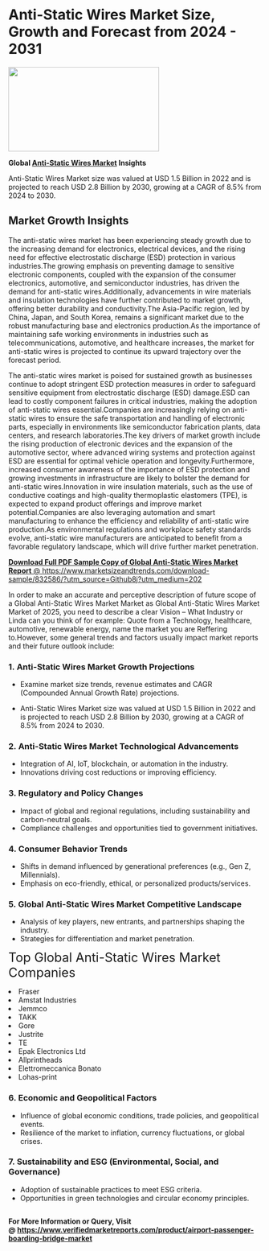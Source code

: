 <H1>Anti-Static Wires Market Size, Growth and Forecast from 2024 - 2031</H1><img class="aligncenter size-medium wp-image-584254" src="https://thirdeyenews.in/wp-content/uploads/2024/09/Global-Market-Research-300x168.jpeg" alt="" width="300" height="168" /><p><strong>Global&nbsp;<a href="https://www.marketsizeandtrends.com/download-sample/832586/?utm_source=Github8j?utm_medium=202">Anti-Static Wires Market</a> Insights</strong></p><p>Anti-Static Wires Market size was valued at USD 1.5 Billion in 2022 and is projected to reach USD 2.8 Billion by 2030, growing at a CAGR of 8.5% from 2024 to 2030.</p><p><h2>Market Growth Insights</h2> <p>The anti-static wires market has been experiencing steady growth due to the increasing demand for electronics, electrical devices, and the rising need for effective electrostatic discharge (ESD) protection in various industries.The growing emphasis on preventing damage to sensitive electronic components, coupled with the expansion of the consumer electronics, automotive, and semiconductor industries, has driven the demand for anti-static wires.Additionally, advancements in wire materials and insulation technologies have further contributed to market growth, offering better durability and conductivity.The Asia-Pacific region, led by China, Japan, and South Korea, remains a significant market due to the robust manufacturing base and electronics production.As the importance of maintaining safe working environments in industries such as telecommunications, automotive, and healthcare increases, the market for anti-static wires is projected to continue its upward trajectory over the forecast period.</p> <p><a href="download-link"></a></p> <p>The anti-static wires market is poised for sustained growth as businesses continue to adopt stringent ESD protection measures in order to safeguard sensitive equipment from electrostatic discharge (ESD) damage.ESD can lead to costly component failures in critical industries, making the adoption of anti-static wires essential.Companies are increasingly relying on anti-static wires to ensure the safe transportation and handling of electronic parts, especially in environments like semiconductor fabrication plants, data centers, and research laboratories.The key drivers of market growth include the rising production of electronic devices and the expansion of the automotive sector, where advanced wiring systems and protection against ESD are essential for optimal vehicle operation and longevity.Furthermore, increased consumer awareness of the importance of ESD protection and growing investments in infrastructure are likely to bolster the demand for anti-static wires.Innovation in wire insulation materials, such as the use of conductive coatings and high-quality thermoplastic elastomers (TPE), is expected to expand product offerings and improve market potential.Companies are also leveraging automation and smart manufacturing to enhance the efficiency and reliability of anti-static wire production.As environmental regulations and workplace safety standards evolve, anti-static wire manufacturers are anticipated to benefit from a favorable regulatory landscape, which will drive further market penetration.</p> <p><a href="get-more-link"></p><p><span class=""><strong>Download Full PDF Sample Copy of Global Anti-Static Wires Market Report</strong> @ <a href="https://www.marketsizeandtrends.com/download-sample/832586/?utm_source=Github8j?utm_medium=202" target="_blank">https://www.marketsizeandtrends.com/download-sample/832586/?utm_source=Github8j?utm_medium=202</a></span></p><p>In order to make an accurate and perceptive description of future scope of a Global&nbsp;Anti-Static Wires Market Market as Global&nbsp;Anti-Static Wires Market Market of 2025, you need to describe a clear Vision &ndash; What Industry or Linda can you think of for example: Quote from a Technology, healthcare, automotive, renewable energy, name the market you are Reffering to.However, some general trends and factors usually impact market reports and their future outlook include:</p><h3>1.&nbsp;<strong>Anti-Static Wires Market Growth Projections</strong></h3><ul><li>Examine market size trends, revenue estimates and CAGR (Compounded Annual Growth Rate) projections.</li><li><p>Anti-Static Wires Market size was valued at USD 1.5 Billion in 2022 and is projected to reach USD 2.8 Billion by 2030, growing at a CAGR of 8.5% from 2024 to 2030.</p></li></ul><h3>2.&nbsp;<strong>Anti-Static Wires Market Technological Advancements</strong></h3><ul><li>Integration of AI, IoT, blockchain, or automation in the industry.</li><li>Innovations driving cost reductions or improving efficiency.</li></ul><h3>3.&nbsp;<strong>Regulatory and Policy Changes</strong></h3><ul><li>Impact of global and regional regulations, including sustainability and carbon-neutral goals.</li><li>Compliance challenges and opportunities tied to government initiatives.</li></ul><h3>4.&nbsp;<strong>Consumer Behavior Trends</strong></h3><ul><li>Shifts in demand influenced by generational preferences (e.g., Gen Z, Millennials).</li><li>Emphasis on eco-friendly, ethical, or personalized products/services.</li></ul><h3>5.&nbsp;<strong>Global Anti-Static Wires Market Competitive Landscape</strong></h3><ul><li>Analysis of key players, new entrants, and partnerships shaping the industry.</li><li>Strategies for differentiation and market penetration.</li></ul><p data-pm-slice="1 1 []"><span style="color: inherit; font-family: inherit; font-size: 25px;">Top Global Anti-Static Wires Market Companies</span></p><div class="" data-test-id=""><p><li>Fraser</li><li> Amstat Industries</li><li> Jemmco</li><li> TAKK</li><li> Gore</li><li> Justrite</li><li> TE</li><li> Epak Electronics Ltd</li><li> Allprintheads</li><li> Elettromeccanica Bonato</li><li> Lohas-print</li></p></div><h3>6.&nbsp;<strong>Economic and Geopolitical Factors</strong></h3><ul><li>Influence of global economic conditions, trade policies, and geopolitical events.</li><li>Resilience of the market to inflation, currency fluctuations, or global crises.</li></ul><h3>7.&nbsp;<strong>Sustainability and ESG (Environmental, Social, and Governance)</strong></h3><ul><li>Adoption of sustainable practices to meet ESG criteria.</li><li>Opportunities in green technologies and circular economy principles.</li></ul><h2><strong style="font-size: 14px;">For More Information or Query, Visit @&nbsp;</strong><a style="background-color: #ffffff; font-size: 14px;" href="https://www.marketsizeandtrends.com/report/anti-static-wires-market/" target="_blank">https://www.verifiedmarketreports.com/product/airport-passenger-boarding-bridge-market</a></h2>